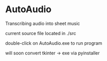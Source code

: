 # AutoAudio
Transcribing audio into sheet music

current source file located in ./src

double-click on AutoAudio.exe to run program

will soon convert tkinter -> exe via pyinstaller
